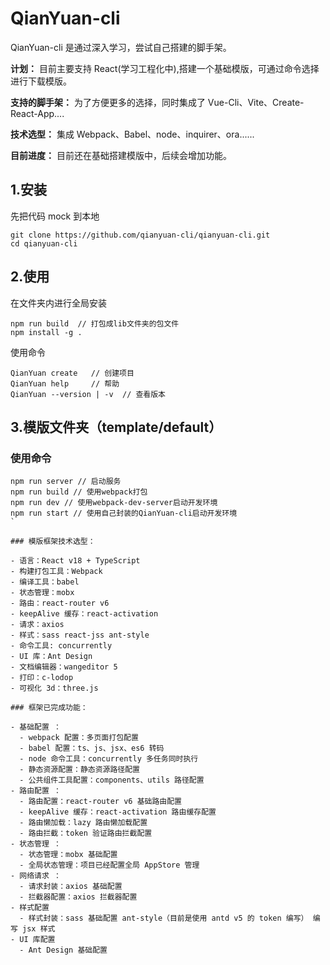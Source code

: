 # QianYuan-cli

QianYuan-cli 是通过深入学习，尝试自己搭建的脚手架。

**计划：** 目前主要支持 React(学习工程化中),搭建一个基础模版，可通过命令选择进行下载模版。

**支持的脚手架：** 为了方便更多的选择，同时集成了 Vue-Cli、Vite、Create-React-App....

**技术选型：** 集成 Webpack、Babel、node、inquirer、ora......

**目前进度：** 目前还在基础搭建模版中，后续会增加功能。

## 1.安装

先把代码 mock 到本地

```
git clone https://github.com/qianyuan-cli/qianyuan-cli.git
cd qianyuan-cli
```

## 2.使用

在文件夹内进行全局安装

```
npm run build  // 打包成lib文件夹的包文件
npm install -g .
```

使用命令

```
QianYuan create   // 创建项目
QianYuan help     // 帮助
QianYuan --version | -v  // 查看版本

```

## 3.模版文件夹（template/default）

### 使用命令

```
npm run server // 启动服务
npm run build // 使用webpack打包
npm run dev // 使用webpack-dev-server启动开发环境
npm run start // 使用自己封装的QianYuan-cli启动开发环境
`

### 模版框架技术选型：

- 语言：React v18 + TypeScript
- 构建打包工具：Webpack
- 编译工具：babel
- 状态管理：mobx
- 路由：react-router v6
- keepAlive 缓存：react-activation
- 请求：axios
- 样式：sass react-jss ant-style
- 命令工具: concurrently
- UI 库：Ant Design
- 文档编辑器：wangeditor 5
- 打印：c-lodop
- 可视化 3d：three.js

### 框架已完成功能：

- 基础配置 ：
  - webpack 配置：多页面打包配置
  - babel 配置：ts、js、jsx、es6 转码
  - node 命令工具：concurrently 多任务同时执行
  - 静态资源配置：静态资源路径配置
  - 公共组件工具配置：components、utils 路径配置
- 路由配置 ：
  - 路由配置：react-router v6 基础路由配置
  - keepAlive 缓存：react-activation 路由缓存配置
  - 路由懒加载：lazy 路由懒加载配置
  - 路由拦截：token 验证路由拦截配置
- 状态管理 ：
  - 状态管理：mobx 基础配置
  - 全局状态管理：项目已经配置全局 AppStore 管理
- 网络请求 ：
  - 请求封装：axios 基础配置
  - 拦截器配置：axios 拦截器配置
- 样式配置
  - 样式封装：sass 基础配置 ant-style（目前是使用 antd v5 的 token 编写） 编写 jsx 样式
- UI 库配置
  - Ant Design 基础配置
```
